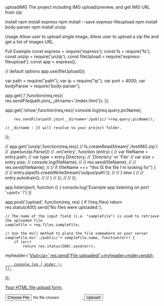 uploadIMG
The project including IMG upload/preview, and get IMG URL from zip

Install
npm install express
npm install --save express-fileupload
npm install body-parser
npm install unzip

Usage
Allow user to upload single image;
Allow user to upload a zip file and get a list of images URL.

Full Example
const express = require('express');
const fs = require('fs');
const unzip = require('unzip');
const fileUpload = require('express-fileupload');
const app = express();

// default options
app.use(fileUpload());

var path    = require("path");
var ip = require("ip");
var port = 4000;
var bodyParser = require('body-parser');

app.get('/',function(req,res){
    res.sendFile(path.join(__dirname+'/index.html'));
});

app.get('/show',function(req,res){
    console.log(req.query.picName);

        res.sendFile(path.join(__dirname+'/public/'+req.query.picName));

    //__dirname : It will resolve to your project folder.
});

// app.get('/unzip',function(req,res){
//     fs.createReadStream('./testIMG.zip')
//         .pipe(unzip.Parse())
//         .on('entry', function (entry) {
//             var fileName = entry.path;
//             var type = entry.Directory; // 'Directory' or 'File'
//             var size = entry.size;
//             console.log(fileName);
//             // res.send(fileName);
//             // res.send(fileName);
//             // if (fileName === "this IS the file I'm looking for") {
//             //     entry.pipe(fs.createWriteStream('output/path'));
//             // } else {
//             //     entry.autodrain();
//             // }
//         });
//
// });



app.listen(port, function () {
    console.log('Example app listening on port '+port+' !')
})

app.post('/upload', function(req, res) {
    if (!req.files)
        return res.status(400).send('No files were uploaded.');

    // The name of the input field (i.e. "sampleFile") is used to retrieve the uploaded file
    sampleFile = req.files.sampleFile;

    // Use the mv() method to place the file somewhere on your server
    sampleFile.mv('./public/'+ sampleFile.name, function(err) {
        if (err)
            return res.status(500).send(err);
myheader='<a href="'
        mider='http://'+ip.address()+':'+port+'/show?picName='+sampleFile.name;
        endd='">Visit<\/a>'
        res.send('File uploaded!'+myheader+mider+endd);

        console.log ( mider );
    });
});

Your HTML file upload form:
<!DOCTYPE html>
<html lang="en">
<head>
    <meta charset="UTF-8">
    <title>Title</title>
</head>
<body>
    <form ref='uploadForm'
          id='uploadForm'
          action='http://localhost:4000/upload'
          method='post'
          encType="multipart/form-data">
        <input type="file" name="sampleFile" />
        <input type='submit' value='Upload!' />
    </form>
</body>
</html>


